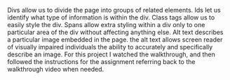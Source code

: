 Divs allow us to divide the page into groups of related elements. Ids let us identify what type of information is within the div. Class tags allow us to easily style the div. Spans allow extra styling within a div only to one particular area of the div without affecting anything else.
Alt text describes a particular image embedded in the page. the alt text allows screen reader of visually impaired individuals the ability to accurately and specifically describe an image.
For this project I watched the walkthrough, and then followed the instructions for the assignment referring back to the walkthrough video when needed.
